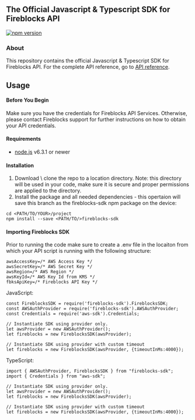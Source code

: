 ## The Official Javascript & Typescript SDK for Fireblocks API
[![npm version](https://badge.fury.io/js/fireblocks-sdk.svg)](https://badge.fury.io/js/fireblocks-sdk)

### About
This repository contains the official Javascript & Typescript SDK for Fireblocks API.
For the complete API reference, go to [API reference](https://docs.fireblocks.com/api/swagger-ui/).

## Usage
#### Before You Begin
Make sure you have the credentials for Fireblocks API Services. Otherwise, please contact Fireblocks support for further instructions on how to obtain your API credentials.

#### Requirements
- [node.js](https://nodejs.org) v6.3.1 or newer

#### Installation
1. Download \ clone the repo to a location directory. Note: this directory will be used in your code, make sure it is secure and proper permissions are applied to the directory.
2. Install the package and all needed dependencies - this opertaion will save this branch as the fireblocks-sdk npm package on the device:
```
cd <PATH/TO/YOUR>/project
npm install --save <PATH/TO/>fireblocks-sdk
```

#### Importing Fireblocks SDK
Prior to running the code make sure to create a .env file in the locaiton from which your API script is running with the following structure:
```
awsAccessKey=/* AWS Access Key */
awsSecretKey=/* AWS Secret Key */
awsRegion=/* AWS Region */
awsKeyId=/* AWS Key Id from KMS */
fbksApiKey=/* Fireblocks API Key */
```

JavaScript:
```
const FireblocksSDK = require('fireblocks-sdk').FireblocksSDK;
const AWSAuthProvider = require('fireblocks-sdk').AWSAuthProvider;
const Credentials = require('aws-sdk').Credentials;

// Instantiate SDK using provider only.
let awsProvider = new AWSAuthProvider();
let fireblocks = new FireblocksSDK(awsProvider);

// Instantiate SDK using provider with custom timeout
let fireblocks = new FireblocksSDK(awsProvider, {timeoutInMs:4000});
```

TypeScript:
```
import { AWSAuthProvider, FireblocksSDK } from "fireblocks-sdk";
import { Credentials } from "aws-sdk";

// Instantiate SDK using provider only.
let awsProvider = new AWSAuthProvider();
let fireblocks = new FireblocksSDK(awsProvider);

// Instantiate SDK using provider with custom timeout
let fireblocks = new FireblocksSDK(awsProvider, {timeoutInMs:4000});

```
